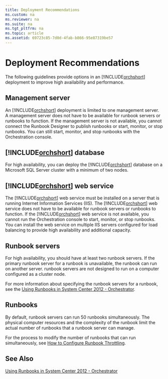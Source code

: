 ```yaml
---
title: Deployment Recommendations
ms.custom: na
ms.reviewer: na
ms.suite: na
ms.tgt_pltfrm: na
ms.topic: article
ms.assetid: 69723c85-7d0d-4fab-b866-95e87319be57
---
```

# Deployment Recommendations
The following guidelines provide options in an [!INCLUDE[orchshort](Token/orchshort_md.md)] deployment to improve high availability and performance.

## Management server
An [!INCLUDE[orchshort](Token/orchshort_md.md)] deployment is limited to one management server. A management server does not have to be available for runbook servers or runbooks to function. If the management server is not available, you cannot connect the Runbook Designer to publish runbooks or start, monitor, or stop runbooks. You can still start, monitor, and stop runbooks with the Orchestration console.

## [!INCLUDE[orchshort](Token/orchshort_md.md)] database
For high availability, you can deploy the [!INCLUDE[orchshort](Token/orchshort_md.md)] database on a Microsoft SQL Server cluster with a minimum of two nodes.

## [!INCLUDE[orchshort](Token/orchshort_md.md)] web service
The [!INCLUDE[orchshort](Token/orchshort_md.md)] web service must be installed on a server that is running Internet Information Services \(IIS\). The [!INCLUDE[orchshort](Token/orchshort_md.md)] web service does not have to be available for runbook servers or runbooks to function. If the [!INCLUDE[orchshort](Token/orchshort_md.md)] web service is not available, you cannot run the Orchestration console to start, monitor, or stop runbooks. You can install the web service on multiple IIS servers configured for load balancing to provide high availability and additional capacity.

## Runbook servers
For high availability, you should have at least two runbook servers. If the primary runbook server for a runbook is unavailable, the runbook can run on another server. runbook servers are not designed to run on a computer configured as a cluster node.

For more information about specifying the runbook servers for a runbook, see the [Using Runbooks in System Center 2012 - Orchestrator](Using-Runbooks-in-System-Center-2012---Orchestrator.md).

## Runbooks
By default, runbook servers can run 50 runbooks simultaneously. The physical computer resources and the complexity of the runbook limit the actual number of runbooks that a runbook server can manage.

For the process to modify the number of runbooks that can run simultaneously, see [How to Configure Runbook Throttling](How-to-Configure-Runbook-Throttling.md).

## See Also
[Using Runbooks in System Center 2012 - Orchestrator](Using-Runbooks-in-System-Center-2012---Orchestrator.md)


